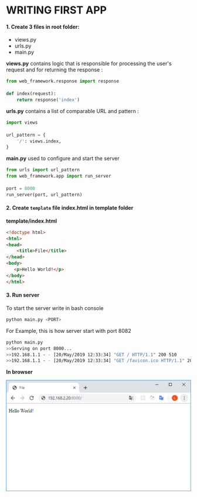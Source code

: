 # WRITING FIRST APP

#### 1. Create 3 files in root folder:
* views.py
* urls.py 
* main.py

**views.py** contains logic that is responsible for processing the user's request and for returning the response :
```python
from web_framework.response import response

def index(request):
    return response('index')
```

**urls.py** contains a list of comparable URL and pattern :
```python
import views

url_pattern = {
    '/': views.index,
}
```

**main.py** used to configure and start the server
```python
from urls import url_pattern
from web_framework.app import run_server

port = 8000
run_server(port, url_pattern)
```

#### 2. Create `template` file **index.html** in template folder

**template/index.html**
```html
<!doctype html>
<html>
<head>
    <title>File</title>
</head>
<body>
   <p>Hello World!</p>
</body>
</html>
```

#### 3. Run server

To start the server write in bash console
```bash
python main.py <PORT>
```
For Example, this is how server start with port 8082
```bash
python main.py
>>Serving on port 8000...
>>192.168.1.1 - - [20/May/2019 12:33:34] "GET / HTTP/1.1" 200 510
>>192.168.1.1 - - [20/May/2019 12:33:34] "GET /favicon.ico HTTP/1.1" 200 30
```

**In browser**

![alt-текст](/docs/files/browser.png)
